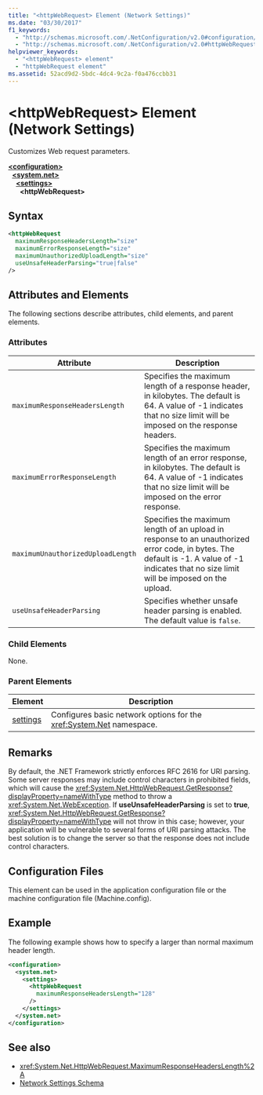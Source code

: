 ```yaml
---
title: "<httpWebRequest> Element (Network Settings)"
ms.date: "03/30/2017"
f1_keywords: 
  - "http://schemas.microsoft.com/.NetConfiguration/v2.0#configuration/system.net/settings/httpWebRequest"
  - "http://schemas.microsoft.com/.NetConfiguration/v2.0#httpWebRequest"
helpviewer_keywords: 
  - "<httpWebRequest> element"
  - "httpWebRequest element"
ms.assetid: 52acd9d2-5bdc-4dc4-9c2a-f0a476ccbb31
---
```

# \<httpWebRequest> Element (Network Settings)
Customizes Web request parameters.  

[**\<configuration>**](../configuration-element.md)\
&nbsp;&nbsp;[**\<system.net>**](system-net-element-network-settings.md)\
&nbsp;&nbsp;&nbsp;&nbsp;[**\<settings>**](settings-element-network-settings.md)\
&nbsp;&nbsp;&nbsp;&nbsp;&nbsp;&nbsp;**\<httpWebRequest>**

## Syntax  
  
```xml  
<httpWebRequest  
  maximumResponseHeadersLength="size"  
  maximumErrorResponseLength="size"  
  maximumUnauthorizedUploadLength="size"  
  useUnsafeHeaderParsing="true|false"  
/>  
```  
  
## Attributes and Elements  
 The following sections describe attributes, child elements, and parent elements.  
  
### Attributes  
  
|**Attribute**|**Description**|  
|-------------------|---------------------|  
|`maximumResponseHeadersLength`|Specifies the maximum length of a response header, in kilobytes. The default is 64. A value of -1 indicates that no size limit will be imposed on the response headers.|  
|`maximumErrorResponseLength`|Specifies the maximum length of an error response, in kilobytes. The default is 64. A value of -1 indicates that no size limit will be imposed on the error response.|  
|`maximumUnauthorizedUploadLength`|Specifies the maximum length of an upload in response to an unauthorized error code, in bytes. The default is -1. A value of -1 indicates that no size limit will be imposed on the upload.|  
|`useUnsafeHeaderParsing`|Specifies whether unsafe header parsing is enabled. The default value is `false`.|  
  
### Child Elements  
 None.  
  
### Parent Elements  
  
|**Element**|**Description**|  
|-----------------|---------------------|  
|[settings](settings-element-network-settings.md)|Configures basic network options for the <xref:System.Net> namespace.|  
  
## Remarks  
 By default, the .NET Framework strictly enforces RFC 2616 for URI parsing. Some server responses may include control characters in prohibited fields, which will cause the <xref:System.Net.HttpWebRequest.GetResponse?displayProperty=nameWithType> method to throw a <xref:System.Net.WebException>. If **useUnsafeHeaderParsing** is set to **true**, <xref:System.Net.HttpWebRequest.GetResponse?displayProperty=nameWithType> will not throw in this case; however, your application will be vulnerable to several forms of URI parsing attacks. The best solution is to change the server so that the response does not include control characters.  
  
## Configuration Files  
 This element can be used in the application configuration file or the machine configuration file (Machine.config).  
  
## Example  
 The following example shows how to specify a larger than normal maximum header length.  
  
```xml  
<configuration>  
  <system.net>  
    <settings>  
      <httpWebRequest  
        maximumResponseHeadersLength="128"  
      />  
    </settings>  
  </system.net>  
</configuration>  
```  
  
## See also

- <xref:System.Net.HttpWebRequest.MaximumResponseHeadersLength%2A>
- [Network Settings Schema](index.md)
